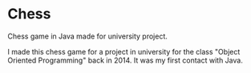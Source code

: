 # Chess
Chess game in Java made for university project.

I made this chess game for a project in university for the class "Object Oriented Programming" back in 2014. It was my first contact with Java. 

